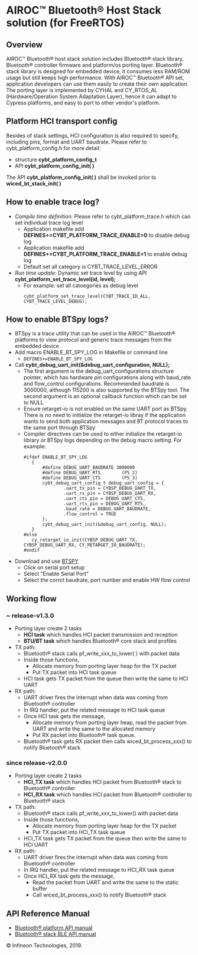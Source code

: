 ﻿# AIROC&trade; Bluetooth&reg; Host Stack solution (for FreeRTOS)

## Overview
AIROC&trade; Bluetooth&reg; host stack solution includes Bluetooth&reg; stack library,
Bluetooth&reg; controller firmware and platform/os porting layer. Bluetooth&reg; stack library
is designed for embedded device, it consumes less RAM/ROM usage but still keeps
high performance. With AIROC&trade; Bluetooth&reg; API set, application developers can use them
easily to create their own application. The porting layer is implemented by CYHAL and CY_RTOS_AL
(Hardware/Operation System Adaptation Layer), hence it can adapt to Cypress platforms, and easy to 
port to other vendor's platform.  

## Platform HCI transport config
Besides of stack settings, HCI configuration is also required to specify, 
including pins, format and UART baudrate. Please refer to cybt_platform_config.h 
for more detail:

 - structure **cybt_platform_config_t**
 - API **cybt_platform_config_init( )**

The API **cybt_platform_config_init( )** shall be invoked prior to 
**wiced_bt_stack_init( )**

## How to enable trace log?
 - *Compile time definition:* Please refer to cybt_platform_trace.h which can set individual trace log level
   - Application makefile add **DEFINES+=CYBT_PLATFORM_TRACE_ENABLE=0** to disable debug log
   - Application makefile add **DEFINES+=CYBT_PLATFORM_TRACE_ENABLE=1** to enable debug log
   - Default set all category is CYBT_TRACE_LEVEL_ERROR
 - *Run time update:* Dynamic set trace level by using API **cybt_platform_set_trace_level(id, level);**
   - For example: set all catoegories as debug level
	   ```
	   cybt_platform_set_trace_level(CYBT_TRACE_ID_ALL, CYBT_TRACE_LEVEL_DEBUG);
	   ```

## How to enable BTSpy logs?
 - BTSpy is a trace utility that can be used in the AIROC&trade; Bluetooth&reg; platforms to view protocol and generic trace messages from the embedded device
 - Add macro ENABLE_BT_SPY_LOG in Makefile or command line
   - `DEFINES+=ENABLE_BT_SPY_LOG`
 - Call **cybt_debug_uart_init(&debug_uart_configuration, NULL);**
   - The first argument is the debug_uart_configurations structure pointer, which has hardware pin configurations along with baud_rate and flow_control configurations. Recommended baudrate is 3000000, although 115200 is also supported by the BTSpy tool. The second argument is an optional callback function which can be set to NULL
   - Ensure retarget-io is not enabled on the same UART port as BTSpy. There is no need to initialize the retarget-io libray if the application wants to send both application messages and BT protocol traces to the same port through BTSpy
   - Compiler directives can be used to either initialize the retarget-io library or BTSpy logs depending on the debug macro setting. For example:
     ```
     #ifdef ENABLE_BT_SPY_LOG
        {
            #define DEBUG_UART_BAUDRATE 3000000
            #define DEBUG_UART_RTS        (P5_2)
            #define DEBUG_UART_CTS        (P5_3)
            cybt_debug_uart_config_t debug_uart_config = {
                    .uart_tx_pin = CYBSP_DEBUG_UART_TX,
                    .uart_rx_pin = CYBSP_DEBUG_UART_RX,
                    .uart_cts_pin = DEBUG_UART_CTS,
                    .uart_rts_pin = DEBUG_UART_RTS,
                    .baud_rate = DEBUG_UART_BAUDRATE,
                    .flow_control = TRUE
            };
            cybt_debug_uart_init(&debug_uart_config, NULL);
        }
     #else
        cy_retarget_io_init(CYBSP_DEBUG_UART_TX, CYBSP_DEBUG_UART_RX, CY_RETARGET_IO_BAUDRATE);
     #endif
     ```
 - Download and use [BTSPY](https://github.com/Infineon/btsdk-utils)
   - Click on serial port setup
   - Select "Enable Serial Port"
   - Select the corrct baudrate, port number and enable HW flow control

## Working flow

### ~ release-v1.3.0
 - Porting layer create 2 tasks
   - **HCI task** which handles HCI packet transmission and reception
   - **BTU/BT task** which handles Bluetooth&reg; core stack and profiles
 - TX path:
   - Bluetooth&reg; stack calls pf_write_xxx_to_lower( ) with packet data
   - Inside those functions,
       - Allocate memory from porting layer heap for the TX packet
       - Put TX packet into HCI task queue
   - HCI task gets TX packet from the queue then write the same to HCI UART
 - RX path:
   - UART driver fires the interrupt when data was coming from Bluetooth&reg; controller
   - In IRQ handler, put the related message to HCI task queue
   - Once HCI task gets the message,
     - Allocate memory from porting layer heap, read the packet from UART and write the same to the allocated memory
     - Put RX packet into Bluetooth&reg; task queue.
   - Bluetooth&reg; task gets RX packet then calls wiced_bt_process_xxx() to notify Bluetooth&reg; stack

### since release-v2.0.0
 - Porting layer create 2 tasks
   - **HCI_TX task** which handles HCI packet from Bluetooth&reg; stack to Bluetooth&reg; controller
   - **HCI_RX task** which handles HCI packet from Bluetooth&reg; controller to Bluetooth&reg; stack
 - TX path:
   - Bluetooth&reg; stack calls pf_write_xxx_to_lower() with packet data
   - Inside those functions,
     - Allocate memory from porting layer heap for the TX packet
     - Put TX packet into HCI_TX task queue
   - HCI_TX task gets TX packet from the queue then write the same to HCI UART
 - RX path:
   - UART driver fires the interrupt when data was coming from Bluetooth&reg; controller
   - In IRQ handler, put the related message to HCI_RX task queue
   - Once HCI_RX task gets the message,
     - Read the packet from UART and write the same to the static buffer
     - Call wiced_bt_process_xxx() to notify Bluetooth&reg; stack

## API Reference Manual
 - [Bluetooth&reg; platform API manual](https://cypresssemiconductorco.github.io/bluetooth-freertos/api_reference_manual/html/index.html)
 - [Bluetooth&reg; stack BLE API manual](https://cypresssemiconductorco.github.io/btstack/ble/api_reference_manual/html/index.html)
    
© Infineon Technologies, 2019.